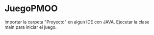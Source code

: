 # JuegoPMOO
Importar la carpeta "Proyecto" en algun IDE con JAVA. Ejecutar la clase main para iniciar el juego.
